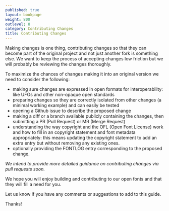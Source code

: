 ```yaml
---
published: true
layout: bookpage
weight: 800
outlevel: 8
category: Contributing Changes
title: Contributing Changes
---
```


Making changes is one thing, contributing changes so that they can become part of the original project and not just another fork is something else. We want to keep the process of accepting changes low friction but we will probably be reviewing the changes thoroughly.

To maximize the chances of changes making it into an original version we need to consider the following:

- making sure changes are expressed in open formats for interoperability: like UFOs and other non-opaque open standards
- preparing changes so they are correctly isolated from other changes (a minimal working example) and can easily be tested
- opening a Github issue to describe the proposed change 
- making a diff or a branch available publicly containing the changes, then submitting a PR (Pull Request) or MR (Merge Request)
- understanding the way copyright and the OFL (Open Font License) work and how to fill in an copyright statement and font metadata appropriately:
this means updating the copyright statement to add an extra entry but without removing any existing ones. 
- optionally providing the FONTLOG entry corresponding to the proposed change.

*We intend to provide more detailed guidance on contributing changes via pull requests soon.*

We hope you will enjoy building and contributing to our open fonts and that they will fill a need for you. 

Let us know if you have any comments or suggestions to add to this guide. 

Thanks!
